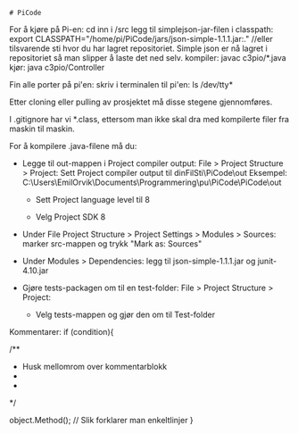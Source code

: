     # PiCode

For å kjøre på Pi-en:
    cd inn i /src
    legg til simplejson-jar-filen i classpath: export CLASSPATH="/home/pi/PiCode/jars/json-simple-1.1.1.jar:." //eller tilsvarende sti hvor du har lagret repositoriet. Simple json er nå lagret i repositoriet så man slipper å laste det ned selv. 
    kompiler: javac c3pio/*.java
    kjør: java c3pio/Controller
    
Fin alle porter på pi'en:
    skriv i terminalen til pi'en: ls /dev/tty*

Etter cloning eller pulling av prosjektet må disse stegene gjennomføres.

I .gitignore har vi *.class, ettersom man ikke skal dra med kompilerte filer fra maskin til maskin. 

For å kompilere .java-filene må du:
- Legge til out-mappen i Project compiler output:
    File > Project Structure > Project:
    Sett Project compiler output til dinFilSti\PiCode\out
    Eksempel: C:\Users\EmilOrvik\Documents\Programmering\pu\PiCode\PiCode\out

    - Sett Project language level til 8

    - Velg Project SDK 8

- Under File Project Structure > Project Settings > Modules > Sources: marker src-mappen og trykk "Mark as: Sources"

- Under Modules > Dependencies: legg til json-simple-1.1.1.jar og junit-4.10.jar

- Gjøre tests-packagen om til en test-folder:
    File > Project Structure > Project:
    - Velg tests-mappen og gjør den om til Test-folder

Kommentarer:
if (condition){

/**
* Husk mellomrom over kommentarblokk
*
*
*/

object.Method();        // Slik forklarer man enkeltlinjer
}
